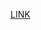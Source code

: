 

[LINK ](https://soundcloud.com/alamgir-4/sets/cambridge-vocabulary-for-ielts?utm_source=clipboard&utm_campaign=wtshare&utm_medium=widget&utm_content=https%253A%252F%252Fsoundcloud.com%252Falamgir-4%252Fsets%252Fcambridge-vocabulary-for-ielts)

